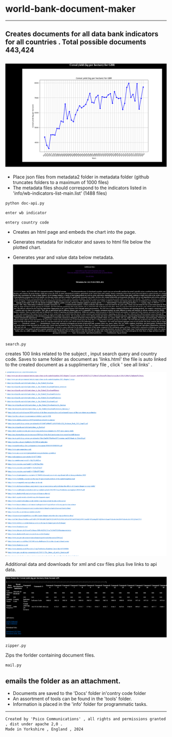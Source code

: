 # world-bank-document-maker
------------------------------------------------------------------------------------------------------
Creates documents for all data bank indicators for all countries .  Total possible documents 443,424
----------------------------------------------------------------------------------------------------------

![Alt Text](doc.png)
-----------------------------------------------------------------------------

* Place json files from metadata2 folder in metadata folder (github truncates folders to a maximum of 1000 files)
* The metadata files should correspond to the indicators listed in 'info/wb-indicators-list-main.list' (1488 files)

```
python doc-api.py
```
```
enter wb indicator
```
```
entery country code
```

* Creates an html page and embeds the chart into the page.
* Generates metadata for indicator and saves to html file below the plotted chart.
* Generates year and value data below metadata.

  ![Alt Text](meta.png)

```
search.py
```
creates 100 links related to the subject , input search query and country code. Saves to same folder as document as 'links.html'
the file is auto linked to the created document as a supplimentary file , click ' see all links' .


![Alt Text](links.png)

Additional data and downloads for xml and csv files plus live links to api data.

![Alt Text](extra.png)

```
zipper.py
```
Zips the forlder containing document files.
```
mail.py
```
emails the folder as an attachment.
--------------------------------------------------------------------------------------------------
* Documents are saved to the 'Docs' folder in'contry code folder
* An assortment of tools can be found in the 'tools' folder.
* Information is placed in the 'info' folder for programmatic tasks.
--------------------------------------------------------------------------------------------------
```
Created by 'Psico Communications' , all rights and permissions granted , dist under apache 2,0 .
Made in Yorkshire , England , 2024
```


